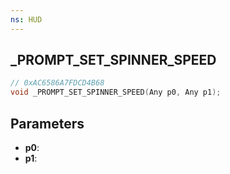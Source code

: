 ```yaml
---
ns: HUD
---
```

## _PROMPT_SET_SPINNER_SPEED

```c
// 0xAC6586A7FDCD4B68
void _PROMPT_SET_SPINNER_SPEED(Any p0, Any p1);
```

## Parameters
* **p0**:
* **p1**:
